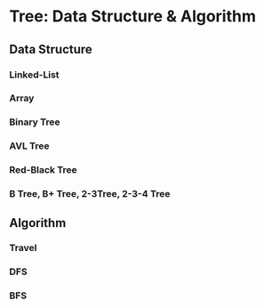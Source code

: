 # Tree: Data Structure & Algorithm
## Data Structure  
### Linked-List  
### Array  
### Binary Tree
### AVL Tree
### Red-Black Tree
### B Tree, B+ Tree, 2-3Tree, 2-3-4 Tree  


## Algorithm  
### Travel  
### DFS  
### BFS  